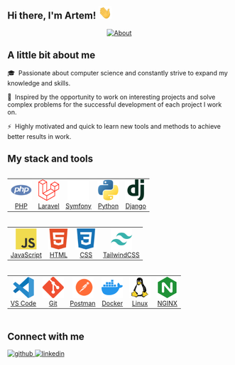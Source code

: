 ## Hi there, I'm Artem! <img src="./assets/hello.gif" width="30px" alt="GIF" />

<div align="center"><a href="https://git.io/typing-svg"><img src="https://readme-typing-svg.demolab.com?font=Montserrat+Underline&weight=500&size=30&pause=1000&color=1557D4&background=FFFFFF00&center=true&vCenter=true&lines=Backend+Web+Developer;Emerging+Scientist" alt="About" /></a>
</div>

## A little bit about me
<p>🎓 &nbsp;Passionate about computer science and constantly strive to expand my knowledge and skills.</p>
<p>🚀 &nbsp;Inspired by the opportunity to work on interesting projects and solve complex problems for the successful development of each project I work on.</p>
<p>⚡ &nbsp;Highly motivated and quick to learn new tools and methods to achieve better results in work.</p>

## My stack and tools

<div style="display: flex; justify-content: space-evenly; align-items: center; flex-wrap: wrap;">
    <table align="center" style="margin-bottom: 20px;">
        <tr>
            <td align="center">
                <a href="https://www.php.net/" target="_blank" rel="noreferrer">
                    <img src="./assets/php.svg" width="48" height="48" alt="PHP" />
                    <div align="center">PHP</div>
                </a>
            </td>
            <td align="center">
                <a href="https://laravel.com/" target="_blank" rel="noreferrer">
                    <img src="./assets/laravel.svg" width="48" height="48" alt="Laravel" />
                    <div align="center">Laravel</div>
                </a>
            </td>
            <td align="center">
                <a href="https://symfony.com/" target="_blank" rel="noreferrer">
                    <img src="./assets/symfony.svg" width="48" height="48" alt="Symfony" />
                    <div align="center">Symfony</div>
                </a>
            </td>
            <td align="center">
                <a href="https://www.python.org/" target="_blank" rel="noreferrer">
                    <img src="./assets/python.svg" width="48" height="48" alt="Python" />
                    <div align="center">Python</div>
                </a>
            </td>
            <td align="center">
                <a href="https://www.djangoproject.com/" target="_blank" rel="noreferrer">
                    <img src="./assets/django.svg" width="48" height="48" alt="Django" />
                    <div align="center">Django</div>
                </a>
            </td>
        </tr>
    </table>
    <table align="center" style="margin-bottom: 20px;">
        <tr>
            <td align="center">
                <a href="https://developer.mozilla.org/en-US/docs/Web/JavaScript" target="_blank" rel="noreferrer">
                    <img src="./assets/javascript.svg" width="48" height="48" alt="JavaScript" />
                    <div align="center">JavaScript</div>
                </a>
            </td>
            <td align="center">
                <a href="https://developer.mozilla.org/en-US/docs/Glossary/HTML5" target="_blank" rel="noreferrer">
                    <img src="./assets/html.svg" width="48" height="48" alt="HTML" />
                    <div align="center">HTML</div>
                </a>
            </td>
            <td align="center">
                <a href="https://www.w3.org/TR/CSS/#css" target="_blank" rel="noreferrer">
                    <img src="./assets/css.svg" width="48" height="48" alt="CSS" />
                    <div align="center">CSS</div>
                </a>
            </td>
            <td align="center">
                <a href="https://tailwindcss.com/" target="_blank" rel="noreferrer">
                    <img src="./assets/tailwindcss.svg" width="48" height="48" alt="TailwindCSS" />
                    <div align="center">TailwindCSS</div>
                </a>
            </td>
        </tr>
    </table>
    <table align="center" style="margin-bottom: 20px;">
        <tr>
            <td align="center">
                <a href="https://code.visualstudio.com/" target="_blank" rel="noreferrer">
                    <img src="./assets/vs-code.svg" width="48" height="48" alt="VS Code" />
                    <div align="center">VS Code</div>
                </a>
            </td>
            <td align="center">
                <a href="https://git-scm.com/" target="_blank" rel="noreferrer">
                    <img src="./assets/git.svg" width="48" height="48" alt="Git" />
                    <div align="center">Git</div>
                </a>
            </td>
            <td align="center">
                <a href="https://postman.com/" target="_blank" rel="noreferrer">
                    <img src="./assets/postman.svg" width="48" height="48" alt="Postman" />
                    <div align="center">Postman</div>
                </a>
            </td>
            <td align="center">
                <a href="https://www.docker.com/" target="_blank" rel="noreferrer">
                    <img src="./assets/docker.svg" width="48" height="48" alt="Docker" />
                    <div align="center">Docker</div>
                </a>
            </td>
            <td align="center">
                <a href="https://www.linux.org" target="_blank" rel="noreferrer">
                    <img src="./assets/linux.svg" width="48" height="48" alt="Linux" />
                    <div align="center">Linux</div>
                </a>
            </td>
            <td align="center">
                <a href="https://www.linux.org" target="_blank" rel="noreferrer">
                    <img src="./assets/nginx.svg" width="48" height="48" alt="NGINX" />
                    <div align="center">NGINX</div>
                </a>
            </td>
        </tr>
    </table>
</div>

## Connect with me  
<div align="left">
    <a href="https://github.com/ArtemTitariev" target="_blank">
        <img src=https://img.shields.io/badge/github-%2324292e.svg?&style=for-the-badge&logo=github&logoColor=white alt=github style="margin-bottom: 5px;" />
    </a>
    <a href="https://linkedin.com/in/artem-titariev" target="_blank">
        <img src=https://img.shields.io/badge/linkedin-%231E77B5.svg?&style=for-the-badge&logo=linkedin&logoColor=white alt=linkedin style="margin-bottom: 5px;" />
    </a>
</div>
